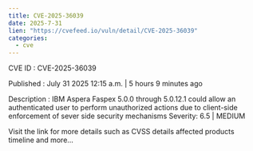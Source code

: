 ```yaml
--- 
title: CVE-2025-36039
date: 2025-7-31
lien: "https://cvefeed.io/vuln/detail/CVE-2025-36039"
categories:
  - cve
---
```


CVE ID : CVE-2025-36039

Published :  July 31
2025
12:15 a.m. | 5 hours
9 minutes ago

Description : IBM Aspera Faspex 5.0.0 through 5.0.12.1 could allow an authenticated user to perform unauthorized actions due to client-side enforcement of sever side security mechanisms
Severity: 6.5 | MEDIUM

Visit the link for more details
such as CVSS details
affected products
timeline
and more...
